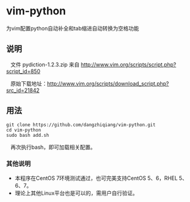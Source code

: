 # vim-python
为vim配置python自动补全和tab缩进自动转换为空格功能

## 说明
    文件 pydiction-1.2.3.zip 来自 http://www.vim.org/scripts/script.php?script_id=850

    原始下载地址：http://www.vim.org/scripts/download_script.php?src_id=21842

## 用法
    git clone https://github.com/dangzhiqiang/vim-python.git
    cd vim-python
    sudo bash add.sh
    
    再次执行bash，即可加载相关配置。

### 其他说明
- 本程序在CentOS 7环境测试通过，也可完美支持CentOS 5、6，RHEL 5、6、7。
- 理论上其他Linux平台也是可以的，需用户自行验证。
